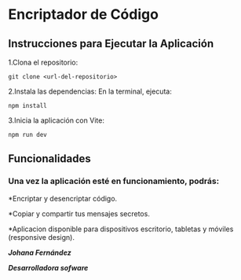 # Encriptador de Código


## Instrucciones para Ejecutar la Aplicación

1.Clona el repositorio:

`git clone <url-del-repositorio>`

2.Instala las dependencias: En la terminal, ejecuta:

`npm install`

3.Inicia la aplicación con Vite:

`npm run dev`


## Funcionalidades

### Una vez la aplicación esté en funcionamiento, podrás:

*Encriptar y desencriptar código.

*Copiar y compartir tus mensajes secretos.

*Aplicacion disponible para dispositivos  escritorio, tabletas y móviles (responsive design).


***Johana Fernández***

***Desarrolladora sofware***
